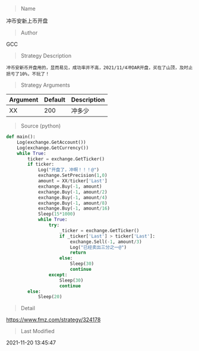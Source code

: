 
> Name

冲币安新上币开盘

> Author

GCC

> Strategy Description

    冲币安新币开盘用的，显而易见，成功率并不高，2021/11/4冲DAR开盘，买在了山顶，及时止损亏了10%，不玩了！

> Strategy Arguments



|Argument|Default|Description|
|----|----|----|
|XX|200|冲多少|


> Source (python)

``` python
def main():
    Log(exchange.GetAccount())
    Log(exchange.GetCurrency())
    while True:
        ticker = exchange.GetTicker()
        if ticker:
            Log("开盘了，冲啊！！！@")
            exchange.SetPrecision(1,0)
            amount = XX/ticker['Last']
            exchange.Buy(-1, amount)
            exchange.Buy(-1, amount/2)
            exchange.Buy(-1, amount/4)
            exchange.Buy(-1, amount/8)
            exchange.Buy(-1, amount/16)
            Sleep(15*1000)
            while True:
                try:
                    _ticker = exchange.GetTicker()
                    if _ticker['Last'] > ticker['Last']:
                        exchange.Sell(-1, amount/3)
                        Log("已经卖出三分之一@")
                        return
                    else:
                        Sleep(30)
                        continue
                except:
                    Sleep(30)
                    continue
        else:
            Sleep(20)
```

> Detail

https://www.fmz.com/strategy/324178

> Last Modified

2021-11-20 13:45:47
